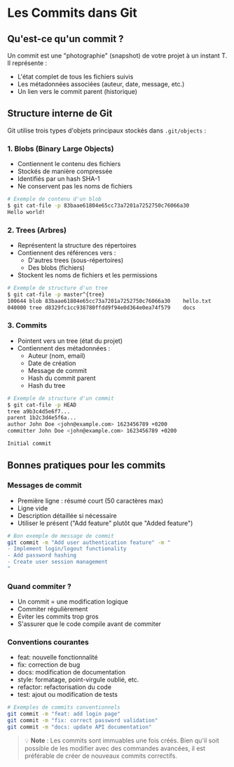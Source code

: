 # Les Commits dans Git

## Qu'est-ce qu'un commit ?

Un commit est une "photographie" (snapshot) de votre projet à un instant T. Il représente :

- L'état complet de tous les fichiers suivis
- Les métadonnées associées (auteur, date, message, etc.)
- Un lien vers le commit parent (historique)

## Structure interne de Git

Git utilise trois types d'objets principaux stockés dans `.git/objects` :

### 1. Blobs (Binary Large Objects)

- Contiennent le contenu des fichiers
- Stockés de manière compressée
- Identifiés par un hash SHA-1
- Ne conservent pas les noms de fichiers

```bash
# Exemple de contenu d'un blob
$ git cat-file -p 83baae61804e65cc73a7201a7252750c76066a30
Hello world!
```

### 2. Trees (Arbres)

- Représentent la structure des répertoires
- Contiennent des références vers :
  - D'autres trees (sous-répertoires)
  - Des blobs (fichiers)
- Stockent les noms de fichiers et les permissions

```bash
# Exemple de structure d'un tree
$ git cat-file -p master^{tree}
100644 blob 83baae61804e65cc73a7201a7252750c76066a30    hello.txt
040000 tree d8329fc1cc938780ffdd9f94e0d364e0ea74f579    docs
```

### 3. Commits

- Pointent vers un tree (état du projet)
- Contiennent des métadonnées :
  - Auteur (nom, email)
  - Date de création
  - Message de commit
  - Hash du commit parent
  - Hash du tree

```bash
# Exemple de structure d'un commit
$ git cat-file -p HEAD
tree a9b3c4d5e6f7...
parent 1b2c3d4e5f6a...
author John Doe <john@example.com> 1623456789 +0200
committer John Doe <john@example.com> 1623456789 +0200

Initial commit
```

## Bonnes pratiques pour les commits

### Messages de commit

- Première ligne : résumé court (50 caractères max)
- Ligne vide
- Description détaillée si nécessaire
- Utiliser le présent ("Add feature" plutôt que "Added feature")

```bash
# Bon exemple de message de commit
git commit -m "Add user authentication feature" -m "
- Implement login/logout functionality
- Add password hashing
- Create user session management
"
```

### Quand commiter ?

- Un commit = une modification logique
- Commiter régulièrement
- Éviter les commits trop gros
- S'assurer que le code compile avant de commiter

### Conventions courantes

- feat: nouvelle fonctionnalité
- fix: correction de bug
- docs: modification de documentation
- style: formatage, point-virgule oublié, etc.
- refactor: refactorisation du code
- test: ajout ou modification de tests

```bash
# Exemples de commits conventionnels
git commit -m "feat: add login page"
git commit -m "fix: correct password validation"
git commit -m "docs: update API documentation"
```

> 💡 **Note** : Les commits sont immuables une fois créés. Bien qu'il soit possible de les modifier avec des commandes avancées, il est préférable de créer de nouveaux commits correctifs.
